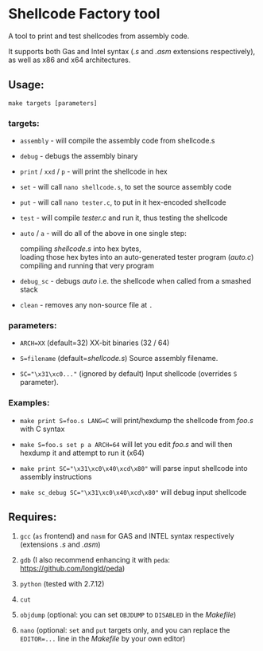 # Shellcode Factory tool
A tool to print and test shellcodes from assembly code. 

It supports both Gas and Intel syntax (_.s_ and _.asm_ extensions respectively), as well as x86 and x64 architectures.


## Usage:

	make targets [parameters]

 
### targets:

+ `assembly`			- will compile the assembly code from shellcode.s

+ `debug`			- debugs the assembly binary

+ `print` / `xxd` / `p`		- will print the shellcode in hex

+ `set`				- will call `nano shellcode.s`, to set the source assembly code

+ `put`				- will call `nano tester.c`, to put in it hex-encoded shellcode

+ `test`			- will compile _tester.c_ and run it, thus testing the shellcode

+ `auto` / `a`			- will do all of the above in one single step:

   compiling _shellcode.s_ into hex bytes,  
   loading those hex bytes into an auto-generated tester program (_auto.c_)  
   compiling and running that very program

+  `debug_sc`	 - debugs _auto_ i.e. the shellcode when called from a smashed stack

+  `clean`			- removes any non-source file at `.`

 
### parameters:

+ `ARCH=XX`  (default=32)		XX-bit binaries (32 / 64)

+ `S=filename`  (default=_shellcode.s_)	Source assembly filename.

+ `SC="\x31\xc0..."`  (ignored by default) Input shellcode (overrides `S` parameter).


### Examples:

+ `make print S=foo.s LANG=C` will print/hexdump the shellcode from _foo.s_ with C syntax

+ `make S=foo.s set p a ARCH=64` will let you edit _foo.s_ and will then hexdump it and attempt to run it (x64)

+ `make print SC="\x31\xc0\x40\xcd\x80"` will parse input shellcode into assembly instructions

+ `make sc_debug SC="\x31\xc0\x40\xcd\x80"` will debug input shellcode


## Requires: 

1. `gcc` (`as` frontend) and `nasm` for GAS and INTEL syntax respectively (extensions _.s_ and _.asm_)

2. `gdb` (I also recommend enhancing it with `peda`: https://github.com/longld/peda)

3. `python` (tested with 2.7.12)

4. `cut`

5. `objdump` (optional: you can set `OBJDUMP` to `DISABLED` in the _Makefile_)

6. `nano` (optional: `set` and `put` targets only, and you can replace the `EDITOR=...` line in the _Makefile_ by your own editor)
